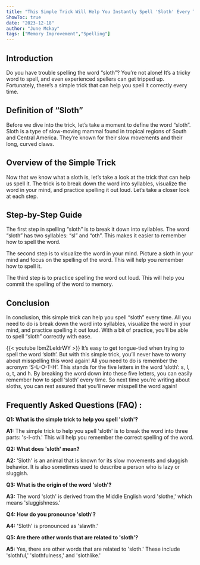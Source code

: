 ```yaml
---
title: "This Simple Trick Will Help You Instantly Spell 'Sloth' Every Time!"
ShowToc: true 
date: "2023-12-18"
author: "June Mckay" 
tags: ["Memory Improvement","Spelling"]
---
```

## Introduction

Do you have trouble spelling the word “sloth”? You’re not alone! It’s a tricky word to spell, and even experienced spellers can get tripped up. Fortunately, there’s a simple trick that can help you spell it correctly every time.

## Definition of “Sloth”

Before we dive into the trick, let’s take a moment to define the word “sloth”. Sloth is a type of slow-moving mammal found in tropical regions of South and Central America. They’re known for their slow movements and their long, curved claws.

## Overview of the Simple Trick

Now that we know what a sloth is, let’s take a look at the trick that can help us spell it. The trick is to break down the word into syllables, visualize the word in your mind, and practice spelling it out loud. Let’s take a closer look at each step.

## Step-by-Step Guide

The first step in spelling “sloth” is to break it down into syllables. The word “sloth” has two syllables: “sl” and “oth”. This makes it easier to remember how to spell the word.

The second step is to visualize the word in your mind. Picture a sloth in your mind and focus on the spelling of the word. This will help you remember how to spell it.

The third step is to practice spelling the word out loud. This will help you commit the spelling of the word to memory.

## Conclusion

In conclusion, this simple trick can help you spell “sloth” every time. All you need to do is break down the word into syllables, visualize the word in your mind, and practice spelling it out loud. With a bit of practice, you’ll be able to spell “sloth” correctly with ease.

{{< youtube IbmZLeIdrWY >}} 
It’s easy to get tongue-tied when trying to spell the word ‘sloth’. But with this simple trick, you’ll never have to worry about misspelling this word again! All you need to do is remember the acronym ‘S-L-O-T-H’. This stands for the five letters in the word ‘sloth’: s, l, o, t, and h. By breaking the word down into these five letters, you can easily remember how to spell ‘sloth’ every time. So next time you’re writing about sloths, you can rest assured that you’ll never misspell the word again!

## Frequently Asked Questions (FAQ) :
**Q1: What is the simple trick to help you spell 'sloth'?**

**A1:** The simple trick to help you spell 'sloth' is to break the word into three parts: 's-l-oth.' This will help you remember the correct spelling of the word.

**Q2: What does 'sloth' mean?**

**A2:** 'Sloth' is an animal that is known for its slow movements and sluggish behavior. It is also sometimes used to describe a person who is lazy or sluggish. 

**Q3: What is the origin of the word 'sloth'?**

**A3:** The word 'sloth' is derived from the Middle English word 'slothe,' which means 'sluggishness.' 

**Q4: How do you pronounce 'sloth'?**

**A4:** 'Sloth' is pronounced as 'slawth.' 

**Q5: Are there other words that are related to 'sloth'?**

**A5:** Yes, there are other words that are related to 'sloth.' These include 'slothful,' 'slothfulness,' and 'slothlike.'





